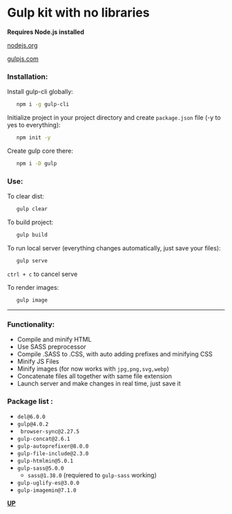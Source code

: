 <a id='top'> </a>
# Gulp kit with no libraries
__Requires Node.js installed__

[nodejs.org](https://nodejs.org/en)

[gulpjs.com](https://gulpjs.com)

### Installation:

Install gulp-cli globally:
``` bash
   npm i -g gulp-cli
```
Initialize project in your project directory and create `package.json` file (-y to yes to everything):
``` bash
   npm init -y
```
Create gulp core there:
``` bash
   npm i -D gulp
```
### Use:
To clear dist:
``` bash
   gulp clear
```
To build project:
``` bash
   gulp build
```
To run local server (everything changes automatically, just save your files):
``` bash
   gulp serve
```
`ctrl + c` to cancel serve
 
To render images:
``` bash
   gulp image
```

---

### Functionality:

   * Compile and minify HTML
   * Use SASS preprocessor
   * Compile .SASS to .CSS, with auto adding prefixes and minifying CSS
   * Minify JS Files
   * Minify images (for now works with `jpg,png,svg,webp`)
   * Concatenate files all together with same file extension
   * Launch server and make changes in real time, just save it
   

### Package list :
   *  `del@6.0.0`
   *  `gulp@4.0.2`
   *  ` browser-sync@2.27.5`
   *  `gulp-concat@2.6.1`
   *  `gulp-autoprefixer@8.0.0`
   *  `gulp-file-include@2.3.0`
   *  `gulp-htmlmin@5.0.1`
   *  `gulp-sass@5.0.0`
      *  `sass@1.38.0` (requiered to `gulp-sass` working)
   *  `gulp-uglify-es@3.0.0`
   * `gulp-imagemin@7.1.0`

<!-- __Aleksandr Yamshchikov__
 [Instagram](https://www.instagram.com/yamshchik0v.dev/) -->
 
 __[UP](#top)__